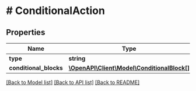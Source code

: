 # # ConditionalAction

## Properties

Name | Type | Description | Notes
------------ | ------------- | ------------- | -------------
**type** | **string** |  |
**conditional_blocks** | [**\OpenAPI\Client\Model\ConditionalBlock[]**](ConditionalBlock.md) |  |

[[Back to Model list]](../../README.md#models) [[Back to API list]](../../README.md#endpoints) [[Back to README]](../../README.md)
